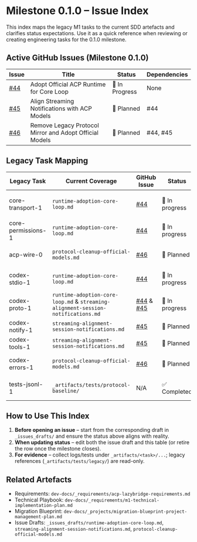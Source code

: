 # Milestone 0.1.0 – Issue Index

This index maps the legacy M1 tasks to the current SDD artefacts and clarifies status expectations. Use it as a quick reference when reviewing or creating engineering tasks for the 0.1.0 milestone.

## Active GitHub Issues (Milestone 0.1.0)

| Issue | Title | Status | Dependencies |
| --- | --- | --- | --- |
| [#44](https://github.com/lwyBZss8924d/ACPLazyBridge/issues/44) | Adopt Official ACP Runtime for Core Loop | 🚧 In Progress | None |
| [#45](https://github.com/lwyBZss8924d/ACPLazyBridge/issues/45) | Align Streaming Notifications with ACP Models | 🔄 Planned | #44 |
| [#46](https://github.com/lwyBZss8924d/ACPLazyBridge/issues/46) | Remove Legacy Protocol Mirror and Adopt Official Models | 🔄 Planned | #44, #45 |

## Legacy Task Mapping

| Legacy Task | Current Coverage | GitHub Issue | Status | Notes |
| --- | --- | --- | --- | --- |
| core-transport-1 | `runtime-adoption-core-loop.md` | [#44](https://github.com/lwyBZss8924d/ACPLazyBridge/issues/44) | 🚧 In progress | Transport module merged; evidence in `_artifacts/tests/runtime-adoption/` |
| core-permissions-1 | `runtime-adoption-core-loop.md` | [#44](https://github.com/lwyBZss8924d/ACPLazyBridge/issues/44) | 🚧 In progress | Permission mapping verified; env overrides documented |
| acp-wire-0 | `protocol-cleanup-official-models.md` | [#46](https://github.com/lwyBZss8924d/ACPLazyBridge/issues/46) | 🔄 Planned | Upstream ACP types adopted; legacy module scheduled for removal |
| codex-stdio-1 | `runtime-adoption-core-loop.md` | [#44](https://github.com/lwyBZss8924d/ACPLazyBridge/issues/44) | 🚧 In progress | Handcrafted loop replaced; playback validation ongoing |
| codex-proto-1 | `runtime-adoption-core-loop.md` & `streaming-alignment-session-notifications.md` | [#44](https://github.com/lwyBZss8924d/ACPLazyBridge/issues/44) & [#45](https://github.com/lwyBZss8924d/ACPLazyBridge/issues/45) | 🚧 In progress | Streaming migration + notify parity tracked together |
| codex-notify-1 | `streaming-alignment-session-notifications.md` | [#45](https://github.com/lwyBZss8924d/ACPLazyBridge/issues/45) | 🔄 Planned | Idle timeout/notify tests needed before closure |
| codex-tools-1 | `streaming-alignment-session-notifications.md` | [#45](https://github.com/lwyBZss8924d/ACPLazyBridge/issues/45) | 🔄 Planned | Will finalize after ACP tool-call migration |
| codex-errors-1 | `protocol-cleanup-official-models.md` | [#46](https://github.com/lwyBZss8924d/ACPLazyBridge/issues/46) | 🔄 Planned | Invalid params + path validation to be revisited post-cleanup |
| tests-jsonl-1 | `_artifacts/tests/protocol-baseline/` | N/A | ✅ Completed | JSONL fixtures migrated; future additions go through evidence directory |

## How to Use This Index

1. **Before opening an issue** – start from the corresponding draft in `_issues_drafts/` and ensure the status above aligns with reality.
2. **When updating status** – edit both the issue draft and this table (or retire the row once the milestone closes).
3. **For evidence** – collect logs/tests under `_artifacts/<task>/...`; legacy references (`_artifacts/tests/legacy/`) are read-only.

## Related Artefacts

- Requirements: `dev-docs/_requirements/acp-lazybridge-requirements.md`
- Technical Playbook: `dev-docs/_requirements/m1-technical-implementation-plan.md`
- Migration Blueprint: `dev-docs/_projects/migration-blueprint-project-management-plan.md`
- Issue Drafts: `_issues_drafts/runtime-adoption-core-loop.md`, `streaming-alignment-session-notifications.md`, `protocol-cleanup-official-models.md`
